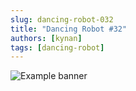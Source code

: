 ```yaml
---
slug: dancing-robot-032
title: "Dancing Robot #32"
authors: [kynan]
tags: [dancing-robot]
---
```


![Example banner](/img/stories/dancing-robot_new/032.png)
